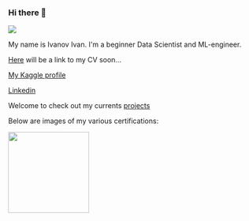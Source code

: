 ### Hi there 👋

![](https://komarev.com/ghpvc/?username=Abitofbrain)


My name is Ivanov Ivan. I'm a beginner Data Scientist and ML-engineer.

[Here](https://hh.ru) will be a link to my CV soon...

[My Kaggle profile](https://www.kaggle.com/abitofbrain)

[Linkedin](https://www.linkedin.com/in/andrew-lazko/)

Welcome to check out my currents [projects](https://github.com/Abitofbrain/learning_projects)

Below are images of my various certifications:

<img src="https://camo.githubusercontent.com/970c663d5c0912cf8d3f4bd4bee8739f33826bf5ccc00767daa3db216c619212/68747470733a2f2f73332e616d617a6f6e6177732e636f6d2f636f7572736572615f6173736574732f6d6574615f696d616765732f67656e6572617465642f43455254494649434154455f4c414e44494e475f504147452f43455254494649434154455f4c414e44494e475f504147457e4b5442523342384b4b4256452f43455254494649434154455f4c414e44494e475f504147457e4b5442523342384b4b4256452e6a706567" height="164"/></h1>



<!--
**Abitofbrain/Abitofbrain** is a ✨ _special_ ✨ repository because its `README.md` (this file) appears on your GitHub profile.

Here are some ideas to get you started:

- 🔭 I’m currently working on ...
- 🌱 I’m currently learning ...
- 👯 I’m looking to collaborate on ...
- 🤔 I’m looking for help with ...
- 💬 Ask me about ...
- 📫 How to reach me: ...
- 😄 Pronouns: ...
- ⚡ Fun fact: ...
-->
